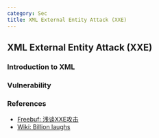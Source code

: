 ```yaml
---
category: Sec
title: XML External Entity Attack (XXE)
---
```


## XML External Entity Attack (XXE)

### Introduction to XML

### Vulnerability

### References

- [Freebuf: 浅谈XXE攻击](http://www.freebuf.com/articles/web/126788.html)
- [Wiki: Billion laughs](https://en.wikipedia.org/wiki/Billion_laughs)